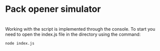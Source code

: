 # Pack opener simulator <h1> 

Working with the script is implemented through the console.
To start you need to open the index.js file in the directory using the command:

`node index.js` 


